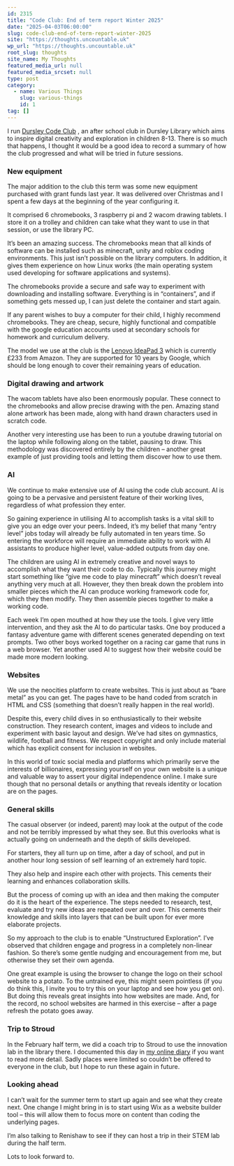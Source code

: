 ```yaml
---
id: 2315
title: "Code Club: End of term report Winter 2025"
date: "2025-04-03T06:00:00"
slug: code-club-end-of-term-report-winter-2025
site: "https://thoughts.uncountable.uk"
wp_url: "https://thoughts.uncountable.uk"
root_slug: thoughts
site_name: My Thoughts
featured_media_url: null
featured_media_srcset: null
type: post
category:
  - name: Various Things
    slug: various-things
    id: 1
tag: []
---
```



<p>I run <a href="https://www.facebook.com/dursleycodeclub">Dursley Code Club</a> , an after school club in Dursley Library which aims to inspire digital creativity and exploration in children 8-13.  There is so much that happens, I thought it would be a good idea to record a summary of how the club progressed and what will be tried in future sessions.</p>



<h3 class="wp-block-heading">New equipment</h3>



<p>The major addition to the club this term was some new equipment purchased with grant funds last year.  It was delivered over Christmas and I spent a few days at the beginning of the year configuring it.  </p>



<p>It comprised 6 chromebooks, 3 raspberry pi and 2 wacom drawing tablets.  I store it on a trolley and children can take what they want to use in that session, or use the library PC.</p>



<p>It&#8217;s been an amazing success.  The chromebooks mean that all kinds of software can be installed such as minecraft, unity and roblox coding environments.  This just isn&#8217;t possible on the library computers.  In addition, it gives them experience on how Linux works (the main operating system used developing for software applications and systems).</p>



<p>The chromebooks provide a secure and safe way to experiment with downloading and installing software.  Everything is in &#8220;containers&#8221;, and if something gets messed up, I can just delete the container and start again.</p>



<p>If any parent wishes to buy a computer for their child, I highly recommend chromebooks.  They are cheap, secure, highly functional and compatible with the google education accounts used at secondary schools for homework and curriculum delivery.  </p>



<p>The model we use at the club is the <a href="https://www.amazon.co.uk/Lenovo-IdeaPad-Slim-Chromebook-Laptop/dp/B0C9M2MMZJ/">Lenovo IdeaPad 3</a> which is currently £233 from Amazon.  They are supported for 10 years by Google, which should be long enough to cover  their remaining years of education.</p>



<h3 class="wp-block-heading">Digital drawing and artwork</h3>



<p>The wacom tablets have also been enormously popular.  These connect to the chromebooks and allow precise drawing with the pen.  Amazing stand alone artwork has been made, along with hand drawn characters used in scratch code.</p>



<p>Another very interesting use has been to run a youtube drawing tutorial on the laptop while following along on the tablet, pausing to draw.  This methodology was discovered entirely by the children &#8211; another great example of just providing tools and letting them discover how to use them.</p>



<h3 class="wp-block-heading">AI</h3>



<p>We continue to make extensive use of AI using the code club account.  AI is going to be a pervasive and persistent feature of their working lives, regardless of what profession they enter.</p>



<p>So gaining experience in utilising AI to accomplish tasks is a vital skill to give you an edge over your peers. Indeed, it&#8217;s my belief that many &#8220;entry level&#8221; jobs today will already be fully automated in ten years time. So entering the workforce will require an immediate ability to work with AI assistants to produce higher level, value-added outputs from day one.</p>



<p>The children are using AI in extremely creative and novel ways to accomplish what they want their code to do.  Typically this journey might start something like &#8220;give me code to play minecraft&#8221; which doesn&#8217;t reveal anything very much at all.  However, they then break down the problem into smaller pieces which the AI can produce working framework code for, which they then modify.  They then assemble pieces together to make a working code.</p>



<p>Each week I&#8217;m open mouthed at how they use the tools.  I give very little intervention, and they ask the AI to do particular tasks.  One boy produced a fantasy adventure game with different scenes generated depending on text prompts.  Two other boys worked together on a racing car game that runs in a web browser.  Yet another used AI to suggest how their website could be made more modern looking.</p>



<h3 class="wp-block-heading">Websites</h3>



<p>We use the neocities platform to create websites.  This is just about as &#8220;bare metal&#8221; as you can get.  The pages have to be hand coded from scratch in HTML and CSS (something that doesn&#8217;t really happen in the real world).  </p>



<p>Despite this, every child dives in so enthusiastically to their website construction.  They research content, images and videos to include and experiment with basic layout and design.  We&#8217;ve had sites on gymnastics, wildlife, football and fitness.  We respect copyright and only include material which has explicit consent for inclusion in websites.</p>



<p>In this world of toxic social media and platforms which primarily serve the interests of billionaires, expressing yourself on your own website is a unique and valuable way to assert your digital independence online.  I make sure though that no personal details or anything that reveals identity or location are on the pages.</p>



<h3 class="wp-block-heading">General skills</h3>



<p>The casual observer (or indeed, parent) may look at the output of the code and not be terribly impressed by what they see.  But this overlooks what is actually going on underneath and the depth of skills developed.</p>



<p>For starters, they all turn up on time, after a day of school, and put in another hour long session of self learning of an extremely hard topic.</p>



<p>They also help and inspire each other with projects.  This cements their learning and enhances collaboration skills.</p>



<p>But the process of coming up with an idea and then making the computer do it is the heart of the experience.  The steps needed to research, test, evaluate and try new ideas are repeated over and over. This cements their knowledge and skills into layers that can be built upon for ever more elaborate projects.</p>



<p>So my approach to the club is to enable &#8220;Unstructured Exploration&#8221;.  I&#8217;ve observed that children engage and progress in a completely non-linear fashion.  So there&#8217;s some gentle nudging and encouragement from me, but otherwise they set their own agenda.</p>



<p>One great example is using the browser to change the logo on their school website to a potato. To the untrained eye, this might seem pointless (if you do think this, I invite you to try this on your laptop and see how you get on). But doing this reveals great insights into how websites are made. And, for the record, no school websites are harmed in this exercise &#8211; after a page refresh the potato goes away.</p>



<h3 class="wp-block-heading">Trip to Stroud</h3>



<p>In the February half term, we did a coach trip to Stroud to use the innovation lab in the library there.  I documented this day in <a href="https://diary.uncountable.uk/2025/02/visiting-stroud-lab/">my online diary</a> if you want to read more detail.  Sadly places were limited so couldn&#8217;t be offered to everyone in the club, but I hope to run these again in future.</p>



<h3 class="wp-block-heading">Looking ahead</h3>



<p>I can&#8217;t wait for the summer term to start up again and see what they create next.  One change I might bring in is to start using Wix as a website builder tool &#8211; this will allow them to focus more on content than coding the underlying pages.</p>



<p>I&#8217;m also talking to Renishaw to see if they can host a trip in their STEM lab during the half term.  </p>



<p>Lots to look forward to.</p>
